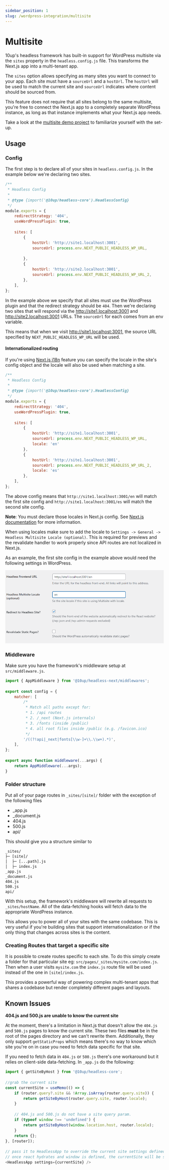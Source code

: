 ```yaml
---
sidebar_position: 1
slug: /wordpress-integration/multisite
---
```


# Multisite

10up's headless framework has built-in support for WordPress multisite via the `sites` property in the `headless.config.js` file. This transforms the Next.js app into a multi-tenant app.

The `sites` option allows specifying as many sites you want to connect to your app. Each site must have a `sourceUrl` and a `hostUrl`. The `hostUrl` will be used to match the current site and `sourceUrl` indicates where content should be sourced from.

This feature does not require that all sites belong to the same multisite, you're free to connect the Next.js app to a completely separate WordPress instance, as long as that instance implements what your Next.js app needs.

Take a look at the [multisite demo project](https://github.com/10up/headless/tree/develop/projects/wp-multisite-nextjs) to familiarize yourself with the set-up.

## Usage

### Config

The first step is to declare all of your sites in `headless.config.js`. In the example below we're declaring two sites.

```javascript
/**
 * Headless Config
 *
 * @type {import('@10up/headless-core').HeadlessConfig}
 */
module.exports = {
    redirectStrategy: '404',
    useWordPressPlugin: true,

	sites: [
		{
			hostUrl: 'http://site1.localhost:3001',
			sourceUrl: process.env.NEXT_PUBLIC_HEADLESS_WP_URL,

		},
		{
			hostUrl: 'http://site2.localhost:3001',
			sourceUrl: process.env.NEXT_PUBLIC_HEADLESS_WP_URL_2,
		},
	],
};
```

In the example above we specify that all sites must use the WordPress plugin and that the redirect strategy should be `404`. Then we're declaring two sites that will respond via the http://site1.localhost:3001 and http://site2.localhost:3001 URLs. The `sourceUrl` for each comes from an env variable.

This means that when we visit http://site1.localhost:3001, the source URL specified by `NEXT_PUBLIC_HEADLESS_WP_URL` will be used.

#### Internationalized routing

If you're using [Next.js i18n](https://nextjs.org/docs/advanced-features/i18n-routing) feature you can specify the locale in the site's config object and the locale will also be used when matching a site.

```javascript
/**
 * Headless Config
 *
 * @type {import('@10up/headless-core').HeadlessConfig}
 */
module.exports = {
    redirectStrategy: '404',
    useWordPressPlugin: true,

	sites: [
		{
			hostUrl: 'http://site1.localhost:3001',
			sourceUrl: process.env.NEXT_PUBLIC_HEADLESS_WP_URL,
			locale: 'en'
		},
		{
			hostUrl: 'http://site1.localhost:3001',
			sourceUrl: process.env.NEXT_PUBLIC_HEADLESS_WP_URL_2,
			locale: 'es'
		},
	],
};
```

The above config means that `http://site1.localhost:3001/en` will match the first site config and `http://site1.localhost:3001/es` will match the second site config.

**Note**: You must declare those locales in Next.js config. See [Next.js documentation](https://nextjs.org/docs/advanced-features/i18n-routing) for more information.

When using locales make sure to add the locale to `Settings -> General -> Headless Multisite Locale (optional)`. This is required for previews and the revalidate handler to work properly since API routes are not localized in Next.js.

As an example, the first site config in the example above would need the following settings in WordPress.

![Plugin settings Multisite Locale](../../static/img/documentation/wordpress-integration/multisite-locale.png)


### Middleware

Make sure you have the framework's middleware setup at `src/middleware.js`.

```javascript
import { AppMiddleware } from '@10up/headless-next/middlewares';

export const config = {
	matcher: [
		/*
		 * Match all paths except for:
		 * 1. /api routes
		 * 2. /_next (Next.js internals)
		 * 3. /fonts (inside /public)
		 * 4. all root files inside /public (e.g. /favicon.ico)
		 */
		'/((?!api|_next|fonts[\\w-]+\\.\\w+).*)',
	],
};

export async function middleware(...args) {
	return AppMiddleware(...args);
}
```

### Folder structure

Put all of your page routes in `_sites/[site]/` folder with the exception of the following files
 - _app.js
 - _document.js
 - 404.js
 - 500.js
 - api/


 This should give you a structure similar to

 ```
 _sites/
├─ [site]/
│  ├─ [...path].js
│  ├─ index.js
_app.js
_document.js
404.js
500.js
api/
```

With this setup, the framework's middleware will rewrite all requests to `_sites/hostName`. All of the data-fetching hooks will fetch data to the appropriate WordPress instance.

This allows you to power all of your sites with the same codebase. This is very useful if you're building sites that support internationalization or if the only thing that changes across sites is the content.

### Creating Routes that target a specific site

It is possible to create routes specific to each site. To do this simply create a folder for that particular site eg: `src/pages/_sites/mysite.com/index.js`. Then when a user visits `mysite.com` the `index.js` route file will be used instead of the one in `[site]/index.js`.

This provides a powerful way of powering complex multi-tenant apps that shares a codebase but render completely different pages and layouts.

## Known Issues

**404.js and 500.js are unable to know the current site**

At the moment, there's a limitation in Next.js that doesn't allow the `404.js` and `500.js` pages to know the current site. These two files **must** be in the root of the pages directory and we can't rewrite them. Additionally, they only support `getStaticProps` which means there's no way to know which site you're on in case you need to fetch data specific for that site.

If you need to fetch data in `404.js` or `500.js` there's one workaround but it relies on client-side data-fetching. In `_app.js` do the following:

```javascript
import { getSiteByHost } from '@10up/headless-core';

//grab the current site
const currentSite = useMemo(() => {
    if (router.query?.site && !Array.isArray(router.query.site)) {
        return getSiteByHost(router.query.site, router.locale);
    }

    // 404.js and 500.js do not have a site query param.
    if (typeof window !== 'undefined') {
        return getSiteByHost(window.location.host, router.locale);
    }
    return {};
}, [router]);

// pass it to HeadlessApp to override the current site settings defined by the framework
// once react hydrates and window is defined, the currentSite will be set for 404 and 500 poages.
<HeadlessApp settings={currentSite} />
```

